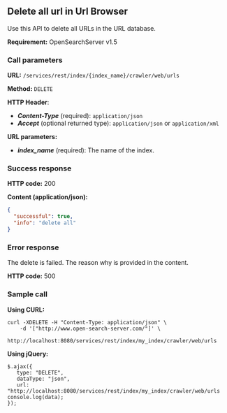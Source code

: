 ## Delete all url in Url Browser

Use this API to delete all URLs in the URL database.


**Requirement:** OpenSearchServer v1.5

### Call parameters

**URL:** ```/services/rest/index/{index_name}/crawler/web/urls```

**Method:** ```DELETE```

**HTTP Header**:
- _**Content-Type**_ (required): ```application/json```
- _**Accept**_ (optional returned type): ```application/json``` or ```application/xml```

**URL parameters:**
- _**index_name**_ (required): The name of the index.



### Success response

**HTTP code:**
200

**Content (application/json):**

```json
{
  "successful": true,
  "info": "delete all"
}
```

### Error response

The delete is failed. The reason why is provided in the content.

**HTTP code:**
500

### Sample call

**Using CURL:**

    curl -XDELETE -H "Content-Type: application/json" \
        -d '["http://www.open-search-server.com/"]' \
        http://localhost:8080/services/rest/index/my_index/crawler/web/urls


**Using jQuery:**

    $.ajax({
       type: "DELETE",
       dataType: "json",
       url: "http://localhost:8080/services/rest/index/my_index/crawler/web/urls console.log(data);
    });

